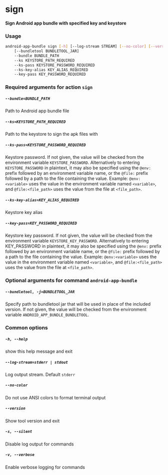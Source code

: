 
sign
====


**Sign Android app bundle with specified key and keystore**
### Usage
```bash
android-app-bundle sign [-h] [--log-stream STREAM] [--no-color] [--version] [-s] [-v]
    [--bundletool BUNDLETOOL_JAR]
    --bundle BUNDLE_PATH
    --ks KEYSTORE_PATH_REQUIRED
    --ks-pass KEYSTORE_PASSWORD_REQUIRED
    --ks-key-alias KEY_ALIAS_REQUIRED
    --key-pass KEY_PASSWORD_REQUIRED
```
### Required arguments for action `sign`

##### `--bundle=BUNDLE_PATH`


Path to Android app bundle file
##### `--ks=KEYSTORE_PATH_REQUIRED`


Path to the keystore to sign the apk files with
##### `--ks-pass=KEYSTORE_PASSWORD_REQUIRED`


Keystore password. If not given, the value will be checked from the environment variable `KEYSTORE_PASSWORD`. Alternatively to entering `KEYSTORE_PASSWORD` in plaintext, it may also be specified using the `@env:` prefix followed by an environment variable name, or the `@file:` prefix followed by a path to the file containing the value. Example: `@env:<variable>` uses the value in the environment variable named `<variable>`, and `@file:<file_path>` uses the value from the file at `<file_path>`.
##### `--ks-key-alias=KEY_ALIAS_REQUIRED`


Keystore key alias
##### `--key-pass=KEY_PASSWORD_REQUIRED`


Keystore key password. If not given, the value will be checked from the environment variable `KEYSTORE_KEY_PASSWORD`. Alternatively to entering KEY_PASSWORD in plaintext, it may also be specified using the `@env:` prefix followed by an environment variable name, or the `@file:` prefix followed by a path to the file containing the value. Example: `@env:<variable>` uses the value in the environment variable named `<variable>`, and `@file:<file_path>` uses the value from the file at `<file_path>`.
### Optional arguments for command `android-app-bundle`

##### `--bundletool, -j=BUNDLETOOL_JAR`


Specify path to bundletool jar that will be used in place of the included version. If not given, the value will be checked from the environment variable `ANDROID_APP_BUNDLE_BUNDLETOOL`.
### Common options

##### `-h, --help`


show this help message and exit
##### `--log-stream=stderr | stdout`


Log output stream. Default `stderr`
##### `--no-color`


Do not use ANSI colors to format terminal output
##### `--version`


Show tool version and exit
##### `-s, --silent`


Disable log output for commands
##### `-v, --verbose`


Enable verbose logging for commands

